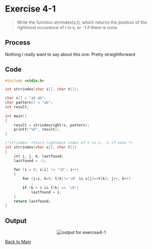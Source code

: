 # Exercise 4-1

> Write the function strrindex(s,t), which returns the position of the rightmost occurence of t in s, or -1 if there is none.

## Process
Nothing I really want to say about this one. Pretty straightforward

## Code
```c
#include <stdio.h>

int strrindex(char s[], char t[]);

char s[] = "ab ab";
char pattern[] = "ab";
int result;
    
int main()
{
    result = strindexright(s, pattern);
    printf("%d", result);
}

/*strindex: return rightmost index of t in s, -1 if none */
int strrindex(char s[], char t[])
{
    int i, j, k, lastfound;
    lastfound = -1;
    
    for (i = 0; s[i] != '\0'; i++)
    {
        for (j=i, k=0; t[k]!='\0' && s[j]==t[k]; j++, k++)
            ;
        if (k > 0 && t[k] == '\0')
            lastfound = i;
    }
    return lastfound;
}
```

## Output
<p align="center">
    <image src="../assets/exercise4-1.jpg" alt="output for exercise4-1" />
</p>

[Back to Main](../readme.md)
